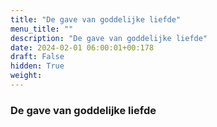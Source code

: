 ```yaml
---
title: "De gave van goddelijke liefde"
menu_title: ""
description: "De gave van goddelijke liefde"
date: 2024-02-01 06:00:01+00:178
draft: False
hidden: True
weight:
---
```

### De gave van goddelijke liefde
